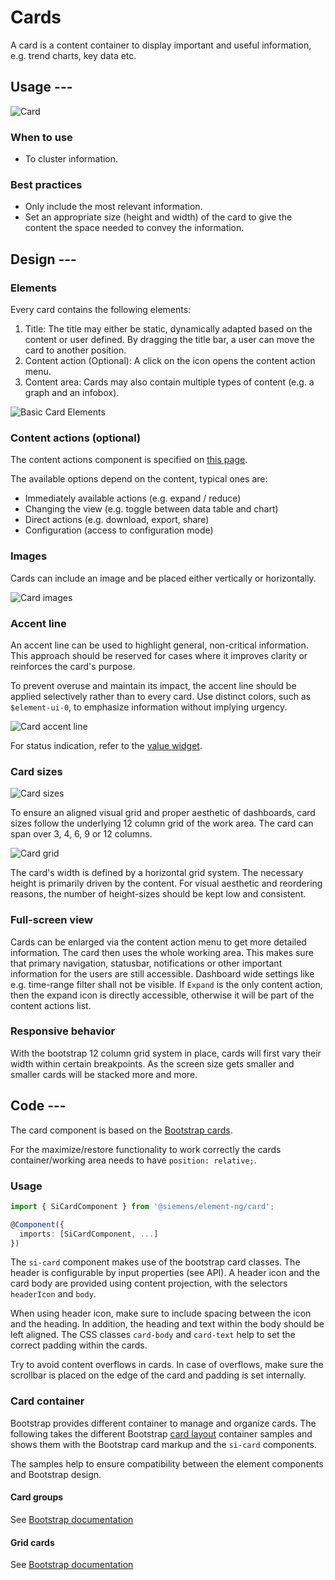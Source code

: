 # Cards

A card is a content container to display important and useful information, e.g. trend charts, key data etc.

## Usage ---

![Card](images/card.png)

### When to use

- To cluster information.

### Best practices

- Only include the most relevant information.
- Set an appropriate size (height and width) of the card to give the content the space needed to convey the information.

## Design ---

### Elements

Every card contains the following elements:

1. Title: The title may either be static, dynamically adapted based on the content or user defined.
By dragging the title bar, a user can move the card to another position.
2. Content action (Optional): A click on the icon opens the content action menu.
3. Content area: Cards may also contain multiple types of content (e.g. a graph and an infobox).

![Basic Card Elements](images/card-usage-construction.png)

### Content actions (optional)

The content actions component is specified on [this page](../buttons-menus/content-actions.md).

The available options depend on the content, typical ones are:

- Immediately available actions (e.g. expand / reduce)
- Changing the view (e.g. toggle between data table and chart)
- Direct actions (e.g. download, export, share)
- Configuration (access to configuration mode)

### Images

Cards can include an image and be placed either vertically or horizontally.

![Card images](images/card-image.png)

### Accent line

An accent line can be used to highlight general, non-critical information.
This approach should be reserved for cases where it improves clarity or reinforces the card's purpose.

To prevent overuse and maintain its impact, the accent line should be applied selectively rather than to every card.
Use distinct colors, such as `$element-ui-0`, to emphasize information without implying urgency.

![Card accent line](images/card-accent-line.png)

For status indication, refer to the [value widget](../dashboards/value-widget.md).

### Card sizes

![Card sizes](images/card-usage-sizes.png)

To ensure an aligned visual grid and proper aesthetic of dashboards, card sizes follow the underlying 12 column grid of the work area.
The card can span over 3, 4, 6, 9 or 12 columns.

![Card grid](images/card-usage-grid.png)

The card's width is defined by a horizontal grid system. The necessary height is primarily driven by the content.
For visual aesthetic and reordering reasons, the number of height-sizes should be kept low and consistent.

### Full-screen view

Cards can be enlarged via the content action menu to get more detailed information. The card then uses the whole working area.
This makes sure that primary navigation, statusbar, notifications or other important information for the users are still accessible.
Dashboard wide settings like e.g. time-range filter shall not be visible. If `Expand` is the only content action, then the expand icon
is directly accessible, otherwise it will be part of the content actions list.

### Responsive behavior

With the bootstrap 12 column grid system in place, cards will first vary their width within certain breakpoints. As the screen size gets smaller and smaller cards will be stacked more and more.

## Code ---

The card component is based on the [Bootstrap cards](https://getbootstrap.com/docs/5.1/components/card/).

For the maximize/restore functionality to work correctly the cards container/working area needs to have `position: relative;`.

### Usage

```ts
import { SiCardComponent } from '@siemens/element-ng/card';

@Component({
  imports: [SiCardComponent, ...]
})
```

The `si-card` component makes use of the bootstrap card classes. The header
is configurable by input properties (see API). A header icon and the card body are
provided using content projection, with the selectors `headerIcon` and `body`.

When using header icon, make sure to include spacing between the icon and the heading. In
addition, the heading and text within the body should be left aligned. The CSS classes
`card-body` and `card-text` help to set the correct padding within the cards.

Try to avoid content overflows in cards. In case of overflows, make sure the scrollbar
is placed on the edge of the card and padding is set internally.

<si-docs-component example="si-card/si-card" height="300"></si-docs-component>

<si-docs-api component="SiCardComponent"></si-docs-api>

### Card container

Bootstrap provides different container to manage and organize cards. The following takes the different
Bootstrap [card layout](https://getbootstrap.com/docs/5.1/components/card/#card-layout) container samples
and shows them with the Bootstrap card markup and the `si-card` components.

The samples help to ensure compatibility between the element components and Bootstrap design.

#### Card groups

See [Bootstrap documentation](https://getbootstrap.com/docs/5.1/components/card/#card-groups)

<si-docs-component example="si-card/bootstrap-card-group" height="500"></si-docs-component>

#### Grid cards

See [Bootstrap documentation](https://getbootstrap.com/docs/5.1/components/card/#grid-cards)

<si-docs-component example="si-card/bootstrap-card-grid" height="700"></si-docs-component>

<si-docs-types></si-docs-types>
